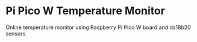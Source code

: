 # Pi Pico W Temperature Monitor
Online temperature monitor using Raspberry Pi Pico W board and ds18b20 sensors
